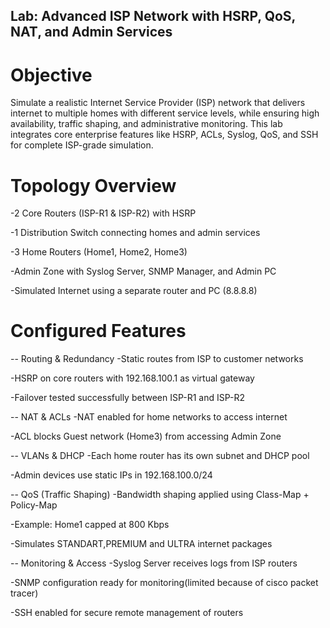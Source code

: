 ## Lab: Advanced ISP Network with HSRP, QoS, NAT, and Admin Services
# Objective
Simulate a realistic Internet Service Provider (ISP) network that delivers internet to multiple homes with different service levels, while ensuring high availability, traffic shaping, and administrative monitoring. This lab integrates core enterprise features like HSRP, ACLs, Syslog, QoS, and SSH for complete ISP-grade simulation.

# Topology Overview
-2 Core Routers (ISP-R1 & ISP-R2) with HSRP

-1 Distribution Switch connecting homes and admin services

-3 Home Routers (Home1, Home2, Home3)

-Admin Zone with Syslog Server, SNMP Manager, and Admin PC

-Simulated Internet using a separate router and PC (8.8.8.8)


# Configured Features
-- Routing & Redundancy
-Static routes from ISP to customer networks

-HSRP on core routers with 192.168.100.1 as virtual gateway

-Failover tested successfully between ISP-R1 and ISP-R2

-- NAT & ACLs
-NAT enabled for home networks to access internet

-ACL blocks Guest network (Home3) from accessing Admin Zone

-- VLANs & DHCP
-Each home router has its own subnet and DHCP pool

-Admin devices use static IPs in 192.168.100.0/24

-- QoS (Traffic Shaping)
-Bandwidth shaping applied using Class-Map + Policy-Map

-Example: Home1 capped at 800 Kbps

-Simulates STANDART,PREMIUM and ULTRA internet packages

-- Monitoring & Access
-Syslog Server receives logs from ISP routers

-SNMP configuration ready for monitoring(limited because of cisco packet tracer)

-SSH enabled for secure remote management of routers


